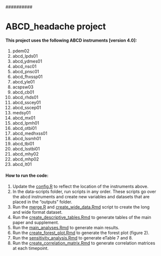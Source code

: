 ##########
# ABCD_headache project


#### This project uses the following ABCD instruments [version 4.0]:
1. pdem02
2. abcd_lpds01
3. abcd_ydmes01
4. abcd_nsc01
5. abcd_pnsc01
6. abcd_fhxssp01
7. abcd_yle01
8. acspsw03
9. abcd_cb01
10. abcd_rhds01
11. abcd_sscey01
12. abcd_sscep01
13. medsy01
14. abcd_mx01
15. abcd_lpmh01
16. abcd_otbi01
17. abcd_medhxss01
18. abcd_lssmh01
19. abcd_tbi01
20. abcd_lsstbi01
21. abcd_mhy02
22. abcd_mhp02
23. abcd_lt01



#### How to run the code:

1. Update the [config.R](config.R) to reflect the location of the instruments above.
2. In the data-scripts folder, run scripts in any order. These scripts go over the abcd instruments and create new variables and datasets that are placed in the “outputs” folder.
3. Run the [merge.R](scripts/merge.R) and [create_wide_data.Rmd](scripts/create_wide_data.Rmd) script to create the long and wide format dataset.
4. Run the [create_descriptive_tables.Rmd](scripts/create_descriptive_tables.Rmd) to generate tables of the main paper and supplement.
5. Run the [main_analyses.Rmd](scripts/main_analyses.Rmd) to generate main results.
6. Run the [create_forest_plot.Rmd](scripts/create_forest_plot.Rmd) to generate the forest plot (figure 2).
7. Run the [sensitivity_analysis.Rmd](scripts/sensitivity_analysis.Rmd) to generate eTable 7 and 8.
8. Run the [create_correlation_matrix.Rmd](scripts/create_correlation_matrix.Rmd) to generate correlation matrices at each timepoint.
